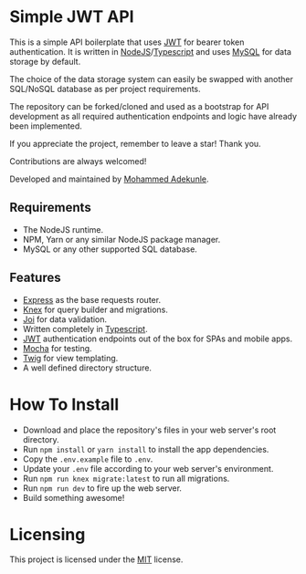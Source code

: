 # Simple JWT API

This is a simple API boilerplate that uses [JWT](https://jwt.io/) for bearer token authentication. It is written in [NodeJS](https://nodejs.org/)/[Typescript](https://www.typescriptlang.org/) and uses [MySQL](https://www.mysql.com/) for data storage by default.

The choice of the data storage system can easily be swapped with another SQL/NoSQL database as per project requirements.

The repository can be forked/cloned and used as a bootstrap for API development as all required authentication endpoints and logic have already been implemented.

If you appreciate the project, remember to leave a star! Thank you.

Contributions are always welcomed!

Developed and maintained by [Mohammed Adekunle](https://mohammedadekunle.com.ng).

## Requirements

- The NodeJS runtime.
- NPM, Yarn or any similar NodeJS package manager.
- MySQL or any other supported SQL database.

## Features

- [Express](https://expressjs.com/) as the base requests router.
- [Knex](https://knexjs.org/) for query builder and migrations.
- [Joi](https://joi.dev/) for data validation.
- Written completely in [Typescript](https://www.typescriptlang.org/).
- [JWT](https://jwt.io/) authentication endpoints out of the box for SPAs and mobile apps.
- [Mocha](https://mochajs.org/) for testing.
- [Twig](https://github.com/twigjs/twig.js) for view templating.
- A well defined directory structure.

# How To Install

- Download and place the repository's files in your web server's root directory.
- Run `npm install` or `yarn install` to install the app dependencies.
- Copy the `.env.example` file to `.env`.
- Update your `.env` file according to your web server's environment.
- Run `npm run knex migrate:latest` to run all migrations.
- Run `npm run dev` to fire up the web server.
- Build something awesome!

# Licensing

This project is licensed under the [MIT](LICENSE) license.
